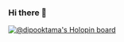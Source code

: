 ### Hi there 👋

<!--
**dipooktama/dipooktama** is a ✨ _special_ ✨ repository because its `README.md` (this file) appears on your GitHub profile.

Here are some ideas to get you started:

- 🔭 I’m currently working on ...
- 🌱 I’m currently learning ...
- 👯 I’m looking to collaborate on ...
- 🤔 I’m looking for help with ...
- 💬 Ask me about ...
- 📫 How to reach me: ...
- 😄 Pronouns: ...
- ⚡ Fun fact: ...
-->

[![@dipooktama's Holopin board](https://holopin.io/api/user/board?user=dipooktama)](https://www.holopin.io/userbadge/cl8ljvwo8013009mda0qjl4ko)
